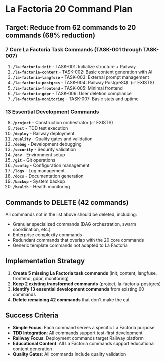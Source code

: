 # La Factoria 20 Command Plan

## Target: Reduce from 62 commands to 20 commands (68% reduction)

### 7 Core La Factoria Task Commands (TASK-001 through TASK-007)

1. **`/la-factoria-init`** - TASK-001: Initialize structure + Railway
2. **`/la-factoria-content`** - TASK-002: Basic content generation with AI
3. **`/la-factoria-langfuse`** - TASK-003: External prompt management  
4. **`/la-factoria-postgres`** - TASK-004: Railway PostgreSQL (✅ EXISTS)
5. **`/la-factoria-frontend`** - TASK-005: Minimal frontend
6. **`/la-factoria-gdpr`** - TASK-006: User deletion compliance
7. **`/la-factoria-monitoring`** - TASK-007: Basic stats and uptime

### 13 Essential Development Commands

8. **`/project`** - Construction orchestrator (✅ EXISTS)
9. **`/test`** - TDD test execution
10. **`/deploy`** - Railway deployment
11. **`/quality`** - Quality gates and validation
12. **`/debug`** - Development debugging
13. **`/security`** - Security validation
14. **`/env`** - Environment setup
15. **`/git`** - Git operations
16. **`/config`** - Configuration management
17. **`/logs`** - Log management
18. **`/docs`** - Documentation generation
19. **`/backup`** - System backup
20. **`/health`** - Health monitoring

## Commands to DELETE (42 commands)

All commands not in the list above should be deleted, including:
- Granular specialized commands (DAG orchestration, swarm coordination, etc.)
- Enterprise complexity commands
- Redundant commands that overlap with the 20 core commands
- Generic template commands not adapted to La Factoria

## Implementation Strategy

1. **Create 5 missing La Factoria task commands** (init, content, langfuse, frontend, gdpr, monitoring)
2. **Keep 2 existing transformed commands** (project, la-factoria-postgres)  
3. **Identify 13 essential development commands** from existing 60 commands
4. **Delete remaining 42 commands** that don't make the cut

## Success Criteria

- **Simple Focus**: Each command serves a specific La Factoria purpose
- **TDD Integration**: All commands support test-first development
- **Railway Focus**: Deployment commands target Railway platform
- **Educational Content**: All La Factoria commands support educational content generation
- **Quality Gates**: All commands include quality validation